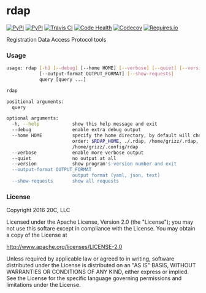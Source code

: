 
# rdap

[![PyPI](https://img.shields.io/pypi/v/rdap.svg?maxAge=3600)](https://pypi.python.org/pypi/rdap)
[![PyPI](https://img.shields.io/pypi/pyversions/rdap.svg?maxAge=3600)](https://pypi.python.org/pypi/rdap)
[![Travis CI](https://img.shields.io/travis/20c/rdap.svg?maxAge=3600)](https://travis-ci.org/20c/rdap)
[![Code Health](https://landscape.io/github/20c/rdap/master/landscape.svg?style=flat)](https://landscape.io/github/20c/rdap/master)
[![Codecov](https://img.shields.io/codecov/c/github/20c/rdap/master.svg?maxAge=3600)](https://codecov.io/github/20c/rdap)
[![Requires.io](https://img.shields.io/requires/github/20c/rdap.svg?maxAge=3600)](https://requires.io/github/20c/rdap/requirements)

Registration Data Access Protocol tools

### Usage

```sh
usage: rdap [-h] [--debug] [--home HOME] [--verbose] [--quiet] [--version]
            [--output-format OUTPUT_FORMAT] [--show-requests]
            query [query ...]

rdap

positional arguments:
  query

optional arguments:
  -h, --help            show this help message and exit
  --debug               enable extra debug output
  --home HOME           specify the home directory, by default will check in
                        order: $RDAP_HOME, ./.rdap, /home/grizz/.rdap,
                        /home/grizz/.config/rdap
  --verbose             enable more verbose output
  --quiet               no output at all
  --version             show program's version number and exit
  --output-format OUTPUT_FORMAT
                        output format (yaml, json, text)
  --show-requests       show all requests
```


### License

Copyright 2016 20C, LLC

Licensed under the Apache License, Version 2.0 (the "License");
you may not use this softare except in compliance with the License.
You may obtain a copy of the License at

   http://www.apache.org/licenses/LICENSE-2.0

Unless required by applicable law or agreed to in writing, software
distributed under the License is distributed on an "AS IS" BASIS,
WITHOUT WARRANTIES OR CONDITIONS OF ANY KIND, either express or implied.
See the License for the specific language governing permissions and
limitations under the License.
